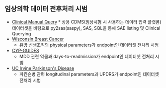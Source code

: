 ## 임상의학 데이터 전후처리 시범
   * [Clinical Manual Query](https://github.com/yuninze/pub/blob/main/ct/dmc.ipynb)
	* 상용 CDMS(임상시험 시 사용하는 데이터 입력 플랫폼) 데이터셋을 바탕으로 py2sas(saspy), SAS, SQL을 통해 SAE listing 및 Clinical Querying
   * [Wisconsin Breast Cancer](https://github.com/yuninze/pub/blob/main/notebook82dfb5c7b4.ipynb)
     * 유방 신생조직의 physical parameters가 endpoint인 데이터셋 전처리 시범
   * [CYP-GUIDES](https://github.com/yuninze/pub/blob/main/notebook44f7ceb7b9.ipynb)
     * MDD 관련 약물과 days-to-readmission가 endpoint인 데이터셋 전처리 시범
   * [UC Irvine Parkinson's Disease](https://github.com/yuninze/pub/blob/main/notebook9846d2c254.ipynb)
     * 파킨슨병 관련 longitudinal parameters과 UPDRS가 endpoint인 데이터셋 전처리 시범
